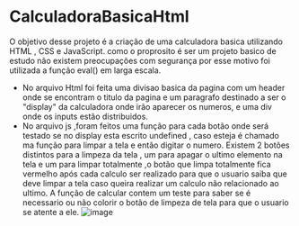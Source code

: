 # CalculadoraBasicaHtml
O objetivo desse projeto é a criação de uma calculadora basica utilizando HTML , CSS e JavaScript.
como o proprosito é ser um projeto basico de estudo não existem preocupações com segurança por esse motivo foi utilizada a função eval() em larga escala.

- No arquivo Html foi feita uma divisao basica da pagina com um header onde se encontram o titulo da pagina e um paragrafo destinado a ser o "display" da calculadora onde irão aparecer os numeros, e uma div onde os inputs estão distribuidos.
- No arquivo js ,foram feitos uma função para cada botão onde será testado se no display esta escrito undefined , caso esteja é chamado ma função para limpar a tela e então digitar o numero.
Existem 2 botões distintos para a limpeza da tela , um para apagar o ultimo elemento na tela e um para limpar totalmente ,o botão que limpa totalmente fica vermelho após cada calculo ser realizado para que o usuario saiba que deve limpar a tela caso queira realizar um calculo não relacionado ao ultimo.
A função de calcular contem um teste para saber se é necessario ou não colorir o botão de limpeza de tela para que o usuario se atente a ele.
 ![image](https://github.com/BrenoSouS/CalculadoraBasicaHtml/assets/144126028/4b4fba8b-6481-485c-b2fe-621c10b838a9)

